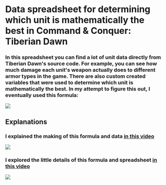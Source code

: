 # Data spreadsheet for determining which unit is mathematically the best in Command & Conquer: Tiberian Dawn
### In this spreadsheet you can find a lot of unit data directly from Tiberian Dawn's source code. For example, you can see how much damage each unit's weapon actually does to different armor types in the game. There are also custom created variables that were used to determine which unit is mathematically the best. In my attempt to figure this out, I eventually used this formula:
![](https://private-user-images.githubusercontent.com/195215991/481606319-86ae38fa-70d1-4eb9-bd1e-0638404af4f7.PNG?jwt=eyJ0eXAiOiJKV1QiLCJhbGciOiJIUzI1NiJ9.eyJpc3MiOiJnaXRodWIuY29tIiwiYXVkIjoicmF3LmdpdGh1YnVzZXJjb250ZW50LmNvbSIsImtleSI6ImtleTUiLCJleHAiOjE3NTYxMjMxOTgsIm5iZiI6MTc1NjEyMjg5OCwicGF0aCI6Ii8xOTUyMTU5OTEvNDgxNjA2MzE5LTg2YWUzOGZhLTcwZDEtNGViOS1iZDFlLTA2Mzg0MDRhZjRmNy5QTkc_WC1BbXotQWxnb3JpdGhtPUFXUzQtSE1BQy1TSEEyNTYmWC1BbXotQ3JlZGVudGlhbD1BS0lBVkNPRFlMU0E1M1BRSzRaQSUyRjIwMjUwODI1JTJGdXMtZWFzdC0xJTJGczMlMkZhd3M0X3JlcXVlc3QmWC1BbXotRGF0ZT0yMDI1MDgyNVQxMTU0NThaJlgtQW16LUV4cGlyZXM9MzAwJlgtQW16LVNpZ25hdHVyZT0zZjVlODY0MDA0YWFjZmFhNjY1ZjFkZTNmNGYzNDRkOTgyMzI4OWI5ZTVhMzIwNjVlNjBjOGZlZGIyNDE4NzdjJlgtQW16LVNpZ25lZEhlYWRlcnM9aG9zdCJ9.Cb3gBeYRL_eCVXS2YCsBW8S7xyOgdmO0M3ckXOTg7WE)

## Explanations

### I explained the making of this formula and data [in this video](https://youtu.be/ujCTpjnz32k)

[![](https://private-user-images.githubusercontent.com/195215991/481607539-f7d509c9-9021-4c10-a6a3-d06922165d28.png?jwt=eyJ0eXAiOiJKV1QiLCJhbGciOiJIUzI1NiJ9.eyJpc3MiOiJnaXRodWIuY29tIiwiYXVkIjoicmF3LmdpdGh1YnVzZXJjb250ZW50LmNvbSIsImtleSI6ImtleTUiLCJleHAiOjE3NTYxMjM0MzQsIm5iZiI6MTc1NjEyMzEzNCwicGF0aCI6Ii8xOTUyMTU5OTEvNDgxNjA3NTM5LWY3ZDUwOWM5LTkwMjEtNGMxMC1hNmEzLWQwNjkyMjE2NWQyOC5wbmc_WC1BbXotQWxnb3JpdGhtPUFXUzQtSE1BQy1TSEEyNTYmWC1BbXotQ3JlZGVudGlhbD1BS0lBVkNPRFlMU0E1M1BRSzRaQSUyRjIwMjUwODI1JTJGdXMtZWFzdC0xJTJGczMlMkZhd3M0X3JlcXVlc3QmWC1BbXotRGF0ZT0yMDI1MDgyNVQxMTU4NTRaJlgtQW16LUV4cGlyZXM9MzAwJlgtQW16LVNpZ25hdHVyZT0xN2MwN2FlYjMyYzk5YzZkOGI4ZjdlZWE1ZmMwZjhjOGYyZWVlNWRkYjYxOGYwMzRhYWY0NGFjNmRmMDFhZmQyJlgtQW16LVNpZ25lZEhlYWRlcnM9aG9zdCJ9.K1sAVk3R6vPX2wmxEjfNt1LeMbGbUN3TAwIwca8PRN8)](https://youtu.be/ujCTpjnz32k)

### I explored the little details of this formula and spreadsheet [in this video](https://youtu.be/q3NV_hV_9X4)

[![](https://private-user-images.githubusercontent.com/195215991/481608116-d8c726bc-42d2-431b-be5b-fb04c11b0e74.png?jwt=eyJ0eXAiOiJKV1QiLCJhbGciOiJIUzI1NiJ9.eyJpc3MiOiJnaXRodWIuY29tIiwiYXVkIjoicmF3LmdpdGh1YnVzZXJjb250ZW50LmNvbSIsImtleSI6ImtleTUiLCJleHAiOjE3NTYxMjM5OTAsIm5iZiI6MTc1NjEyMzY5MCwicGF0aCI6Ii8xOTUyMTU5OTEvNDgxNjA4MTE2LWQ4YzcyNmJjLTQyZDItNDMxYi1iZTViLWZiMDRjMTFiMGU3NC5wbmc_WC1BbXotQWxnb3JpdGhtPUFXUzQtSE1BQy1TSEEyNTYmWC1BbXotQ3JlZGVudGlhbD1BS0lBVkNPRFlMU0E1M1BRSzRaQSUyRjIwMjUwODI1JTJGdXMtZWFzdC0xJTJGczMlMkZhd3M0X3JlcXVlc3QmWC1BbXotRGF0ZT0yMDI1MDgyNVQxMjA4MTBaJlgtQW16LUV4cGlyZXM9MzAwJlgtQW16LVNpZ25hdHVyZT1lOGQyN2VkNTc3YzkyOTE3NjlkZmUyZGQ3NmFhYjE3YmI5MjM4NzdmNmFlOWE3NDU5NzhkNjM4NzExMzAxY2RiJlgtQW16LVNpZ25lZEhlYWRlcnM9aG9zdCJ9.MBY8R_kcobUDQauNRKQ0A9piCNNshwKkuPi_6wpZI7s)](https://youtu.be/q3NV_hV_9X4)
